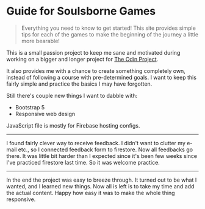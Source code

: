 # Guide for Soulsborne Games

> Everything you need to know to get started!
> This site provides simple tips for each of the games to make the beginning of the journey a little more bearable!

This is a small passion project to keep me sane and motivated during working on a bigger and longer project for [The Odin Project](https://www.theodinproject.com).

It also provides me with a chance to create something completely own, instead of following a course with pre-determined goals.
I want to keep this fairly simple and practice the basics I may have forgotten.

Still there's couple new things I want to dabble with:

- Bootstrap 5
- Responsive web design

JavaScript file is mostly for Firebase hosting configs.

---

I found fairly clever way to receive feedback. I didn't want to clutter my e-mail etc., so I connected feedback form to firestore. Now all feedbacks go there. It was little bit harder than I expected since it's been few weeks since I've practiced firestore last time. So it was welcome practice.

---

In the end the project was easy to breeze through. It turned out to be what I wanted, and I learned new things. Now all is left is to take my time and add the actual content.
Happy how easy it was to make the whole thing responsive.
